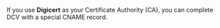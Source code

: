 If you use **Digicert** as your Certificate Authority (CA), you can complete DCV with a special CNAME record.